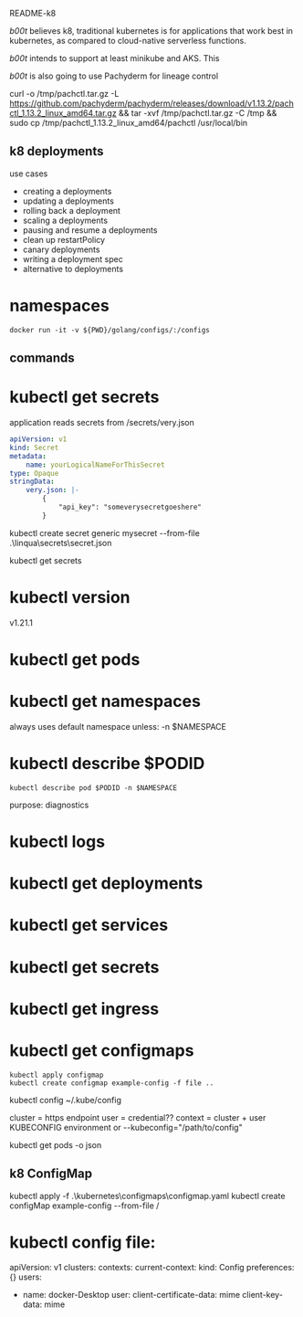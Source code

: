 README-k8

_b00t_ believes k8, traditional kubernetes is for applications that work best in kubernetes, as compared to cloud-native serverless functions.

_b00t_ intends to support at least minikube and AKS. This

_b00t_ is also going to use Pachyderm for lineage control 

curl -o /tmp/pachctl.tar.gz -L https://github.com/pachyderm/pachyderm/releases/download/v1.13.2/pachctl_1.13.2_linux_amd64.tar.gz && tar -xvf /tmp/pachctl.tar.gz -C /tmp && sudo cp /tmp/pachctl_1.13.2_linux_amd64/pachctl /usr/local/bin


## k8 deployments
use cases
* creating a deployments
* updating a deployments
* rolling back a deployment
* scaling a deployments
* pausing and resume a deployments
* clean up restartPolicy
* canary deployments
* writing a deployment spec
* alternative to deployments

# namespaces


```
docker run -it -v ${PWD}/golang/configs/:/configs
```
## commands

# kubectl get secrets
application reads secrets from /secrets/very.json

```yaml
apiVersion: v1
kind: Secret
metadata:
    name: yourLogicalNameForThisSecret
type: Opaque
stringData:
    very.json: |-
        {
            "api_key": "someverysecretgoeshere"
        }
```
kubectl create secret generic mysecret --from-file .\linqua\secrets\secret.json

kubectl get secrets



# kubectl version
v1.21.1

# kubectl get pods
# kubectl get namespaces
always uses default namespace unless:  -n $NAMESPACE

# kubectl describe $PODID
```
kubectl describe pod $PODID -n $NAMESPACE
```
purpose: diagnostics

# kubectl logs

# kubectl get deployments
# kubectl get services
# kubectl get secrets
# kubectl get ingress
# kubectl get configmaps
```
kubectl apply configmap
kubectl create configmap example-config -f file .. 
```


kubectl config
    ~/.kube/config

cluster = https endpoint
user = credential??
context = cluster + user
KUBECONFIG environment or  --kubeconfig="/path/to/config"

kubectl get pods -o json



## k8 ConfigMap
kubectl apply -f .\kubernetes\configmaps\configmap.yaml
kubectl create configMap example-config --from-file /


# kubectl config file:
apiVersion: v1
clusters:
contexts: 
current-context:
kind: Config
preferences:{}
users:
- name: docker-Desktop 
  user: 
    client-certificate-data: mime
    client-key-data: mime

